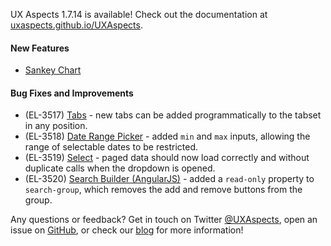 UX Aspects 1.7.14 is available! Check out the documentation at [uxaspects.github.io/UXAspects](https://uxaspects.github.io/UXAspects).

#### New Features
* [Sankey Chart](https://uxaspects.github.io/UXAspects/#/charts/sankey-chart#sankey-chart)

#### Bug Fixes and Improvements
* (EL-3517) [Tabs](https://uxaspects.github.io/UXAspects/#/components/tabs#tabs) - new tabs can be added programmatically to the tabset in any position.
* (EL-3518) [Date Range Picker](https://uxaspects.github.io/UXAspects/#/components/date-time-picker#date-range-picker) - added `min` and `max` inputs, allowing the range of selectable dates to be restricted.
* (EL-3519) [Select](https://uxaspects.github.io/UXAspects/#/components/select#select) - paged data should now load correctly and without duplicate calls when the dropdown is opened.
* (EL-3520) [Search Builder (AngularJS)](https://uxaspects.github.io/UXAspects/#/components/search#search-builder-ng1) - added a `read-only` property to `search-group`, which removes the add and remove buttons from the group.

Any questions or feedback? Get in touch on Twitter [@UXAspects](https://twitter.com/UXAspects), open an issue on [GitHub](https://github.com/UXAspects/UXAspects/issues), or check our [blog](https://uxaspects.github.io/UXAspects/#/blog) for more information!
